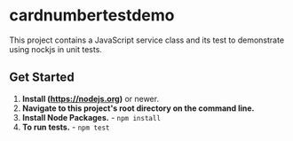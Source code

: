 # cardnumbertestdemo

This project contains a JavaScript service class and its test to demonstrate using nockjs in unit tests.

## Get Started

1. **Install (https://nodejs.org)** or newer.
2. **Navigate to this project's root directory on the command line.**
3. **Install Node Packages.** - `npm install`
4. **To run tests.** - `npm test`
